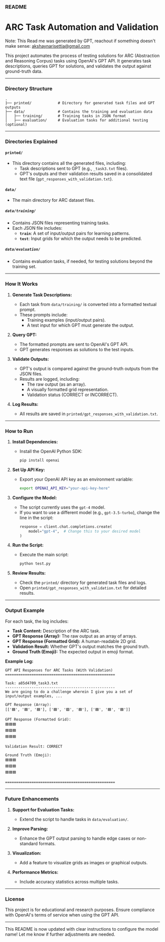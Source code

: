 ### **README**

# ARC Task Automation and Validation
Note: This Read me was generated by GPT, reachout if something doesn't make sense: akshaynarisettia@gmail.com

This project automates the process of testing solutions for ARC (Abstraction and Reasoning Corpus) tasks using OpenAI's GPT API. It generates task descriptions, queries GPT for solutions, and validates the output against ground-truth data.

---

### **Directory Structure**

```
.
├── printed/            # Directory for generated task files and GPT outputs
├── data/               # Contains the training and evaluation data
│   ├── training/       # Training tasks in JSON format
│   ├── evaluation/     # Evaluation tasks for additional testing (optional)
```

---

### **Directories Explained**

#### **`printed/`**
- This directory contains all the generated files, including:
  - Task descriptions sent to GPT (e.g., `_task3.txt` files).
  - GPT's outputs and their validation results saved in a consolidated text file (`gpt_responses_with_validation.txt`).

#### **`data/`**
- The main directory for ARC dataset files.

##### **`data/training/`**
- Contains JSON files representing training tasks.
- Each JSON file includes:
  - **`train`**: A set of input/output pairs for learning patterns.
  - **`test`**: Input grids for which the output needs to be predicted.

##### **`data/evaluation/`**
- Contains evaluation tasks, if needed, for testing solutions beyond the training set.

---

### **How It Works**

1. **Generate Task Descriptions:**
   - Each task from `data/training/` is converted into a formatted textual prompt.
   - These prompts include:
     - Training examples (input/output pairs).
     - A test input for which GPT must generate the output.

2. **Query GPT:**
   - The formatted prompts are sent to OpenAI's GPT API.
   - GPT generates responses as solutions to the test inputs.

3. **Validate Outputs:**
   - GPT's output is compared against the ground-truth outputs from the JSON files.
   - Results are logged, including:
     - The raw output (as an array).
     - A visually formatted grid representation.
     - Validation status (CORRECT or INCORRECT).

4. **Log Results:**
   - All results are saved in `printed/gpt_responses_with_validation.txt`.

---

### **How to Run**

1. **Install Dependencies:**
   - Install the OpenAI Python SDK:
     ```bash
     pip install openai
     ```

2. **Set Up API Key:**
   - Export your OpenAI API key as an environment variable:
     ```bash
     export OPENAI_API_KEY="your-api-key-here"
     ```

3. **Configure the Model:**
   - The script currently uses the `gpt-4` model.
   - If you want to use a different model (e.g., `gpt-3.5-turbo`), change the line in the script:
     ```python
     response = client.chat.completions.create(
         model="gpt-4",  # Change this to your desired model
     )
     ```

4. **Run the Script:**
   - Execute the main script:
     ```bash
     python test.py
     ```

5. **Review Results:**
   - Check the `printed/` directory for generated task files and logs.
   - Open `printed/gpt_responses_with_validation.txt` for detailed results.

---

### **Output Example**

For each task, the log includes:
- **Task Content:** Description of the ARC task.
- **GPT Response (Array):** The raw output as an array of arrays.
- **GPT Response (Formatted Grid):** A human-readable 2D grid.
- **Validation Result:** Whether GPT's output matches the ground truth.
- **Ground Truth (Emoji):** The expected output in emoji format.

**Example Log:**

```plaintext
GPT API Responses for ARC Tasks (With Validation)
==================================================

Task: a85d4709_task3.txt
--------------------------------------------------
We are going to do a challenge wherein I give you a set of input/output examples, ...

GPT Response (Array):
[['🟦', '🟦', '🟦'], ['🟦', '🟥', '🟦'], ['🟦', '🟦', '🟦']]

GPT Response (Formatted Grid):
🟦🟦🟦
🟦🟥🟦
🟦🟦🟦

Validation Result: CORRECT

Ground Truth (Emoji):
🟦🟦🟦
🟦🟥🟦
🟦🟦🟦

==================================================
```

---

### **Future Enhancements**

1. **Support for Evaluation Tasks:**
   - Extend the script to handle tasks in `data/evaluation/`.

2. **Improve Parsing:**
   - Enhance the GPT output parsing to handle edge cases or non-standard formats.

3. **Visualization:**
   - Add a feature to visualize grids as images or graphical outputs.

4. **Performance Metrics:**
   - Include accuracy statistics across multiple tasks.

---

### **License**
This project is for educational and research purposes. Ensure compliance with OpenAI's terms of service when using the GPT API.

--- 

This README is now updated with clear instructions to configure the model name! Let me know if further adjustments are needed.
